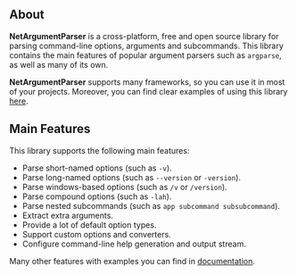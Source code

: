 ## About
**NetArgumentParser** is a cross-platform, free and open source library for parsing command-line options, arguments and subcommands. This library contains the main features of popular argument parsers such as `argparse`, as well as many of its own.

**NetArgumentParser** supports many frameworks, so you can use it in most of your projects. Moreover, you can find clear examples of using this library [here](https://github.com/yakovypg/NetArgumentParser/blob/main/Examples).

## Main Features
This library supports the following main features:
- Parse short-named options (such as `-v`).
- Parse long-named options (such as `--version` or `-version`).
- Parse windows-based options (such as `/v` or `/version`).
- Parse compound options (such as `-lah`).
- Parse nested subcommands (such as `app subcommand subsubcommand`).
- Extract extra arguments.
- Provide a lot of default option types.
- Support custom options and converters.
- Configure command-line help generation and output stream.

Many other features with examples you can find in [documentation](https://github.com/yakovypg/NetArgumentParser/blob/main/DOCUMENTATION.md).

